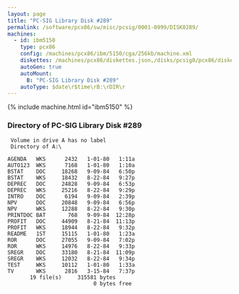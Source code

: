 ```yaml
---
layout: page
title: "PC-SIG Library Disk #289"
permalink: /software/pcx86/sw/misc/pcsig/0001-0999/DISK0289/
machines:
  - id: ibm5150
    type: pcx86
    config: /machines/pcx86/ibm/5150/cga/256kb/machine.xml
    diskettes: /machines/pcx86/diskettes.json,/disks/pcsig0/pcx86/diskettes.json
    autoGen: true
    autoMount:
      B: "PC-SIG Library Disk #289"
    autoType: $date\r$time\rB:\rDIR\r
---
```


{% include machine.html id="ibm5150" %}

### Directory of PC-SIG Library Disk #289

     Volume in drive A has no label
     Directory of A:\

    AGENDA   WKS      2432   1-01-80   1:11a
    AUTO123  WKS      7168   1-01-80   1:10a
    BSTAT    DOC     18268   9-09-84   6:50p
    BSTAT    WKS     18432   8-22-84   9:27p
    DEPREC   DOC     24828   9-09-84   6:53p
    DEPREC   WKS     25216   8-22-84   9:29p
    INTRO    DOC      6194   9-09-84   2:39p
    NPV      DOC     20848   9-09-84   6:56p
    NPV      WKS     12288   8-22-84   9:30p
    PRINTDOC BAT       768   9-09-84  12:28p
    PROFIT   DOC     44909   8-21-84  11:13p
    PROFIT   WKS     18944   8-22-84   9:32p
    README   1ST     15115   1-01-80   1:23a
    ROR      DOC     27055   9-09-84   7:02p
    ROR      WKS     14976   8-22-84   9:33p
    SREGR    DOC     33180   8-21-84  11:09p
    SREGR    WKS     12032   8-22-84   9:34p
    TEST     WKS     10112   1-01-80   1:33a
    TV       WKS      2816   3-15-84   7:37p
           19 file(s)     315581 bytes
                               0 bytes free
